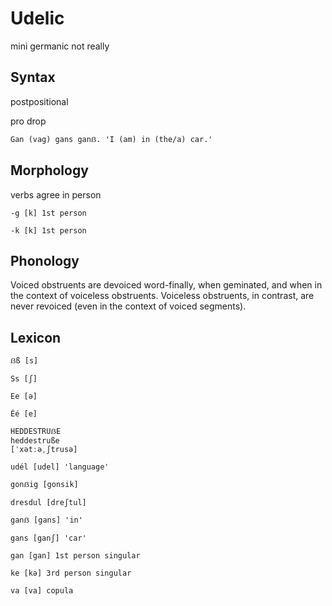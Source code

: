# Udelic

mini germanic not really

## Syntax

postpositional

pro drop

`Gan (vag) gans ganẞ. 'I (am) in (the/a) car.'`

## Morphology

verbs agree in person

`-g [k] 1st person`

`-k [k] 1st person`

## Phonology

Voiced obstruents are devoiced word-finally, when geminated, and when in the context of voiceless obstruents. Voiceless obstruents, in contrast, are never revoiced (even in the context of voiced segments).

## Lexicon

`ẞß [s]`

`Ss [ʃ]`

`Ee [ə]`

`Éé [e]`

```
HEDDESTRUẞE
heddestruße
[ˈxətːəˌʃtrusə]
```

`udél [udel] 'language'`

`gonẞig [gonsik]`

`dresdul [dreʃtul]`

`ganẞ [gans] 'in'`

`gans [ganʃ] 'car'`

`gan [gan] 1st person singular`

`ke [kə] 3rd person singular`

`va [va] copula`
